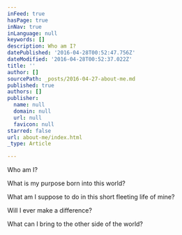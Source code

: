 ```yaml
---
inFeed: true
hasPage: true
inNav: true
inLanguage: null
keywords: []
description: Who am I?
datePublished: '2016-04-28T00:52:47.756Z'
dateModified: '2016-04-28T00:52:37.022Z'
title: ''
author: []
sourcePath: _posts/2016-04-27-about-me.md
published: true
authors: []
publisher:
  name: null
  domain: null
  url: null
  favicon: null
starred: false
url: about-me/index.html
_type: Article

---
```

Who am I?

What is my purpose born into this world?

What am I suppose to do in this short fleeting life of mine?

Will I ever make a difference?

What can I bring to the other side of the world?